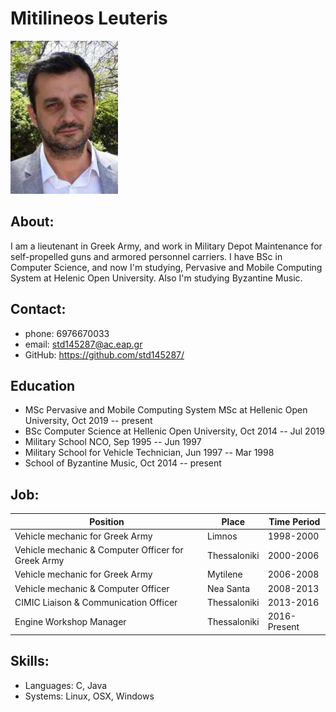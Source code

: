 # Mitilineos Leuteris

![GitHub Logo](/images/profile.png)

## About:
I am a lieutenant in Greek Army, and work in Military Depot Maintenance for self-propelled guns and armored personnel carriers. 
I have BSc in Computer Science, and now I'm studying, Pervasive and Mobile Computing System at Helenic Open University. Also I'm studying Byzantine Music.

## Contact:
- phone: 6976670033
- email: std145287@ac.eap.gr
- GitHub: https://github.com/std145287/

## Education
  - MSc Pervasive and Mobile Computing System MSc at Hellenic Open University, Oct 2019 -- present
  - BSc Computer Science at Hellenic Open University, Oct 2014 -- Jul 2019
  - Military School NCO, Sep 1995 -- Jun 1997
  - Military School for Vehicle Technician, Jun 1997 -- Mar 1998
  - School of Byzantine Music, Oct 2014 -- present 

## Job:
Position | Place | Time Period
------------ | ------------- | -------------
Vehicle mechanic for Greek Army | Limnos | 1998-2000
Vehicle mechanic & Computer Officer for Greek Army | Thessaloniki | 2000-2006
Vehicle mechanic for Greek Army | Mytilene | 2006-2008
Vehicle mechanic & Computer Officer | Nea Santa | 2008-2013
CIMIC Liaison & Communication Officer | Thessaloniki | 2013-2016
Engine Workshop Manager | Thessaloniki | 2016-Present

## Skills:
  - Languages: C, Java
  - Systems: Linux, OSX, Windows
